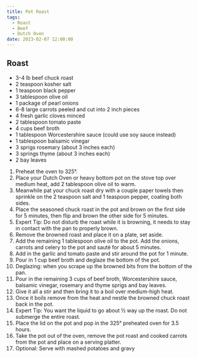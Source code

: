 ```yaml
---
title: Pot Roast
tags:
  - Roast
  - Beef
  - Dutch Oven
date: 2023-02-07 12:00:00
---
```


## Roast
- 3-4 lb beef chuck roast
- 2 teaspoon kosher salt
- 1 teaspoon black pepper
- 3 tablespoon olive oil 
- 1 package of pearl onions
- 6-8 large carrots peeled and cut into 2 inch pieces
- 4 fresh garlic cloves minced
- 2 tablespoon tomato paste
- 4 cups beef broth
- 1 tablespoon Worcestershire sauce (could use soy sauce instead)
- 1 tablespoon balsamic vinegar
- 3 sprigs rosemary (about 3 inches each)
- 3 springs thyme (about 3 inches each)
- 2 bay leaves

1. Preheat the oven to 325°.
2. Place your Dutch Oven or heavy bottom pot on the stove top over medium heat, add 2 tablespoon olive oil to warm.
3. Meanwhile pat your chuck roast dry with a couple paper towels then sprinkle on the 2 teaspoon salt and 1 teaspoon pepper, coating both sides.
4. Place the seasoned chuck roast in the pot and brown on the first side for 5 minutes, then flip and brown the other side for 5 minutes.
5. Expert Tip: Do not disturb the roast while it is browning, it needs to stay in contact with the pan to properly brown.
6. Remove the browned roast and place it on a plate, set aside.
7. Add the remaining 1 tablespoon olive oil to the pot. Add the onions, carrots and celery to the pot and sauté for about 5 minutes.
8. Add in the garlic and tomato paste and stir around the pot for 1 minute.
9. Pour in 1 cup beef broth and deglaze the bottom of the pot.
10. Deglazing: when you scrape up the browned bits from the bottom of the pan.
11. Pour in the remaining 3 cups of beef broth, Worcestershire sauce, balsamic vinegar, rosemary and thyme sprigs and bay leaves.
12. Give it all a stir and then bring it to a boil over medium-high heat.
13. Once it boils remove from the heat and nestle the browned chuck roast back in the pot.
14. Expert Tip: You want the liquid to go about ½ way up the roast. Do not submerge the entire roast.
15. Place the lid on the pot and pop in the 325° preheated oven for 3.5 hours.
16. Take the pot out of the oven, remove the pot roast and cooked carrots from the pot and place on a serving platter.
17. Optional: Serve with mashed potatoes and gravy
